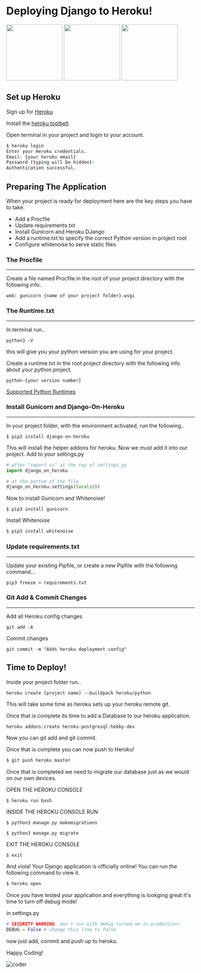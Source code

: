 # Deploying Django to Heroku!

<img src="https://i.pinimg.com/originals/3a/42/37/3a4237877cbadc9213e5007118ded912.jpg" width="150px">
<img src="https://media.tenor.com/images/18b767b668c6cf5bbb1b7d2c062c8060/tenor.gif" width="150px">
<img src="https://fiverr-res.cloudinary.com/images/t_main1,q_auto,f_auto/gigs/106095482/original/6a2a7fc989e1b0add530c7bfbbc5c22eed2cf379/do-any-python-or-django-task.png" width="150px">

## Set up Heroku

Sign up for [Heroku](https://id.heroku.com/login)

Install the [heroku toolbelt](https://devcenter.heroku.com/articles/heroku-cli)

Open terminal in your project and login to your account. 

``` bash 
$ heroku login
Enter your Heroku credentials.
Email: {your heroku email}
Password (typing will be hidden):
Authentication successful.

```

## Preparing The Application

When your project is ready for deployment here are the key steps you have to take. 

- Add a Procfile
- Update requirements.txt
- Install Gunicorn and Heroku DJango
- Add a runtime.txt to specify the correct Python version in project root
- Configure whitenoise to serve static files

### The Procfile 
___

Create a file named Procfile in the root of your project directory with the following info..

```
web: gunicorn {name of your project folder}.wsgi
```


### The Runtime.txt
___

In terminal run..

```
python3 -V
``` 
this will give you your python version you are using for your project. 

Create a runtime.txt in the root project directory with the following info about your python project.

```
python-{your version number}

```

[Supported Python Runtimes](https://devcenter.heroku.com/articles/python-support#supported-runtimes)

### Install Gunicorn and Django-On-Heroku
___

In your project folder, with the environment activated, run the following..

```
$ pip3 install django-on-heroku

```
This will install the helper addons for heroku. Now we must add it into our project. 
Add to your settings.py 

```python
# after "import os" at the top of settings.py 
import django_on_heroku

# at the bottom of the file
django_on_heroku.settings(locals())
```
Now to install Gunicorn and Whitenoise! 

```
$ pip3 install gunicorn

```

Install Whitenoise 

``` bash
$ pip3 install whitenoise
```

### Update requirements.txt
___

Update your existing Pipfile, or create a new Pipfile with the following command...

```
pip3 freeze > requirements.txt

```

### Git Add & Commit Changes
___

Add all Heroku config changes
```
git add -A

```

Commit changes
```
git commit -m "Adds heroku deployment config"

```

## Time to Deploy! 

Inside your project folder run..

```
heroku create [project name] --buildpack heroku/python

```
This will take some time as heroku sets up your heroku remote git.

Once that is complete its time to add a Database to our heroku application.

``` bash
heroku addons:create heroku-postgresql:hobby-dev

```

Now you can git add and git commit.

Once that is complete you can now push to Heroku! 

``` bash
$ git push heroku master

```

Once that is completed we need to migrate our database just as we would on our own devices.

OPEN THE HEROKU CONSOLE

```
$ heroku run bash

```

INSIDE THE HEROKU CONSOLE RUN

```
$ python3 manage.py makemigrations

```

```
$ python3 manage.py migrate

```

EXIT THE HEROKU CONSOLE

```
$ exit

```

And viola! Your Django application is officially online! You can run the following command to view it. 


``` bash
$ heroku open

```

Once you have tested your application and everything is lookging great it's time to turn off debug mode! 

in settings.py 

```python
# SECURITY WARNING: don't run with debug turned on in production!
DEBUG = False # change this line to false
```

now just add, commit and push up to heroku. 

Happy Coding! 

![coder](https://media.giphy.com/media/ZVik7pBtu9dNS/giphy.gif)
